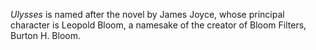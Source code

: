 _Ulysses_ is named after the novel by James Joyce, whose principal character is Leopold Bloom, a namesake of the creator of Bloom Filters, Burton H. Bloom.
